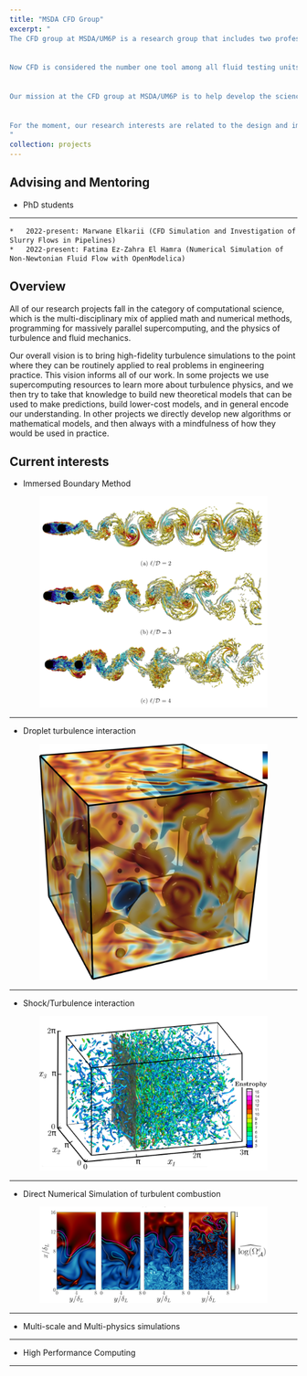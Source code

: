 ```yaml
---
title: "MSDA CFD Group"
excerpt: " 
The CFD group at MSDA/UM6P is a research group that includes two professors, graduate students and undergraduate students who undergo a wide range of studies and simulations related to computational fluid dynamics. Working with both development and applied numerical studies, the group is gaining a great expertise and knowledge in the CFD domain, which is currently the widest as well as the most efficient fluid flow testing tool. 


Now CFD is considered the number one tool among all fluid testing units due to the availability of high tech computers besides commercial and open-source CFD packages and libraries accessible to almost every one.


Our mission at the CFD group at MSDA/UM6P is to help develop the science of CFD by devising new mathematical methodologies that render more robust CFD simulations. We also aim at conducting CFD analysis for different domains such as air-conditioing, oil and gas, aerodynamics, blood flow in arteries, heat transfer issues .. etc.


For the moment, our research interests are related to the design and implementation of novel numerical methods for hyperbolic and mixed hyperbolic/parabolic partial differential equations, as well as their application to solve realistic flow problems in various areas of natural science and engineering.
"
collection: projects
---
```


## Advising and Mentoring

- PhD students
---

	*	2022-present: Marwane Elkarii (CFD Simulation and Investigation of Slurry Flows in Pipelines)
	*	2022-present: Fatima Ez-Zahra El Hamra (Numerical Simulation of Non-Newtonian Fluid Flow with OpenModelica)


## Overview
All of our research projects fall in the category of computational science, which is the multi-disciplinary mix of applied math and numerical methods, programming for massively parallel supercomputing, and the physics of turbulence and fluid mechanics. 

Our overall vision is to bring high-fidelity turbulence simulations to the point where they can be routinely applied to real problems in engineering practice. This vision informs all of our work. In some projects we use supercomputing resources to learn more about turbulence physics, and we then try to take that knowledge to build new theoretical models that can be used to make predictions, build lower-cost models, and in general encode our understanding. In other projects we directly develop new algorithms or mathematical models, and then always with a mindfulness of how they would be used in practice.


## Current interests

*	Immersed Boundary Method

<center>
<img src='/images/gal1.png' width="400" >
</center>

---

*	Droplet turbulence interaction

<center>
<img src='/images/gal2.png' width="400" >
</center>

---

*	Shock/Turbulence interaction

<center>
<img src='/images/gal3.png' width="400" >
</center>

---

*    Direct Numerical Simulation of turbulent combustion

<center>
<img src='/images/gal4.png' width="400" >
</center>

---

*	Multi-scale and Multi-physics simulations

---

*	High Performance Computing

---